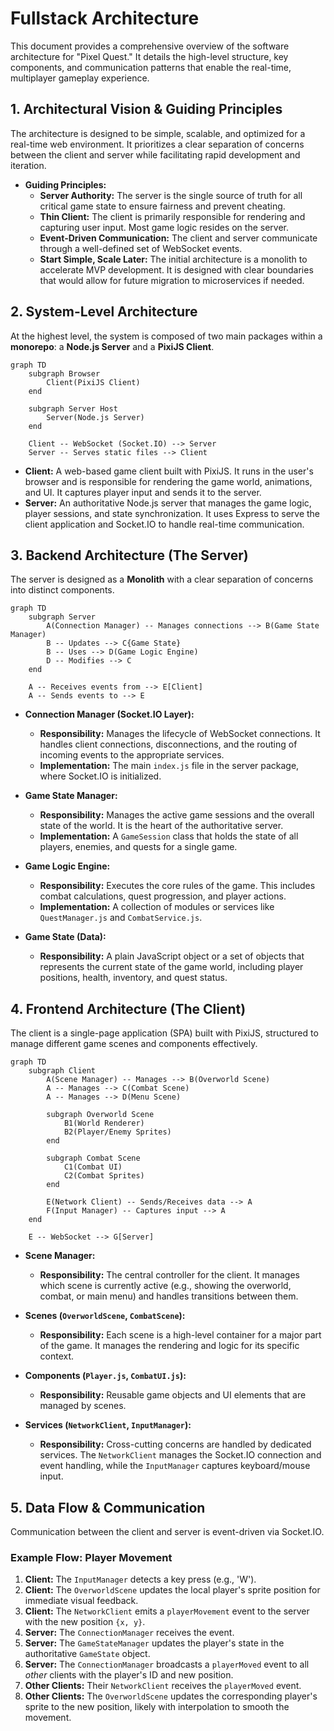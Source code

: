 # **Fullstack Architecture**

This document provides a comprehensive overview of the software architecture for "Pixel Quest." It details the high-level structure, key components, and communication patterns that enable the real-time, multiplayer gameplay experience.

## **1. Architectural Vision & Guiding Principles**

The architecture is designed to be simple, scalable, and optimized for a real-time web environment. It prioritizes a clear separation of concerns between the client and server while facilitating rapid development and iteration.

*   **Guiding Principles:**
    *   **Server Authority:** The server is the single source of truth for all critical game state to ensure fairness and prevent cheating.
    *   **Thin Client:** The client is primarily responsible for rendering and capturing user input. Most game logic resides on the server.
    *   **Event-Driven Communication:** The client and server communicate through a well-defined set of WebSocket events.
    *   **Start Simple, Scale Later:** The initial architecture is a monolith to accelerate MVP development. It is designed with clear boundaries that would allow for future migration to microservices if needed.

## **2. System-Level Architecture**

At the highest level, the system is composed of two main packages within a **monorepo**: a **Node.js Server** and a **PixiJS Client**.

```mermaid
graph TD
    subgraph Browser
        Client(PixiJS Client)
    end

    subgraph Server Host
        Server(Node.js Server)
    end

    Client -- WebSocket (Socket.IO) --> Server
    Server -- Serves static files --> Client
```

*   **Client:** A web-based game client built with PixiJS. It runs in the user's browser and is responsible for rendering the game world, animations, and UI. It captures player input and sends it to the server.
*   **Server:** An authoritative Node.js server that manages the game logic, player sessions, and state synchronization. It uses Express to serve the client application and Socket.IO to handle real-time communication.

## **3. Backend Architecture (The Server)**

The server is designed as a **Monolith** with a clear separation of concerns into distinct components.

```mermaid
graph TD
    subgraph Server
        A(Connection Manager) -- Manages connections --> B(Game State Manager)
        B -- Updates --> C{Game State}
        B -- Uses --> D(Game Logic Engine)
        D -- Modifies --> C
    end

    A -- Receives events from --> E[Client]
    A -- Sends events to --> E
```

*   **Connection Manager (Socket.IO Layer):**
    *   **Responsibility:** Manages the lifecycle of WebSocket connections. It handles client connections, disconnections, and the routing of incoming events to the appropriate services.
    *   **Implementation:** The main `index.js` file in the server package, where Socket.IO is initialized.

*   **Game State Manager:**
    *   **Responsibility:** Manages the active game sessions and the overall state of the world. It is the heart of the authoritative server.
    *   **Implementation:** A `GameSession` class that holds the state of all players, enemies, and quests for a single game.

*   **Game Logic Engine:**
    *   **Responsibility:** Executes the core rules of the game. This includes combat calculations, quest progression, and player actions.
    *   **Implementation:** A collection of modules or services like `QuestManager.js` and `CombatService.js`.

*   **Game State (Data):**
    *   **Responsibility:** A plain JavaScript object or a set of objects that represents the current state of the game world, including player positions, health, inventory, and quest status.

## **4. Frontend Architecture (The Client)**

The client is a single-page application (SPA) built with PixiJS, structured to manage different game scenes and components effectively.

```mermaid
graph TD
    subgraph Client
        A(Scene Manager) -- Manages --> B(Overworld Scene)
        A -- Manages --> C(Combat Scene)
        A -- Manages --> D(Menu Scene)

        subgraph Overworld Scene
            B1(World Renderer)
            B2(Player/Enemy Sprites)
        end

        subgraph Combat Scene
            C1(Combat UI)
            C2(Combat Sprites)
        end

        E(Network Client) -- Sends/Receives data --> A
        F(Input Manager) -- Captures input --> A
    end

    E -- WebSocket --> G[Server]
```

*   **Scene Manager:**
    *   **Responsibility:** The central controller for the client. It manages which scene is currently active (e.g., showing the overworld, combat, or main menu) and handles transitions between them.

*   **Scenes (`OverworldScene`, `CombatScene`):**
    *   **Responsibility:** Each scene is a high-level container for a major part of the game. It manages the rendering and logic for its specific context.

*   **Components (`Player.js`, `CombatUI.js`):**
    *   **Responsibility:** Reusable game objects and UI elements that are managed by scenes.

*   **Services (`NetworkClient`, `InputManager`):**
    *   **Responsibility:** Cross-cutting concerns are handled by dedicated services. The `NetworkClient` manages the Socket.IO connection and event handling, while the `InputManager` captures keyboard/mouse input.

## **5. Data Flow & Communication**

Communication between the client and server is event-driven via Socket.IO.

### **Example Flow: Player Movement**

1.  **Client:** The `InputManager` detects a key press (e.g., 'W').
2.  **Client:** The `OverworldScene` updates the local player's sprite position for immediate visual feedback.
3.  **Client:** The `NetworkClient` emits a `playerMovement` event to the server with the new position `{x, y}`.
4.  **Server:** The `ConnectionManager` receives the event.
5.  **Server:** The `GameStateManager` updates the player's state in the authoritative `GameState` object.
6.  **Server:** The `ConnectionManager` broadcasts a `playerMoved` event to all *other* clients with the player's ID and new position.
7.  **Other Clients:** Their `NetworkClient` receives the `playerMoved` event.
8.  **Other Clients:** The `OverworldScene` updates the corresponding player's sprite to the new position, likely with interpolation to smooth the movement.
